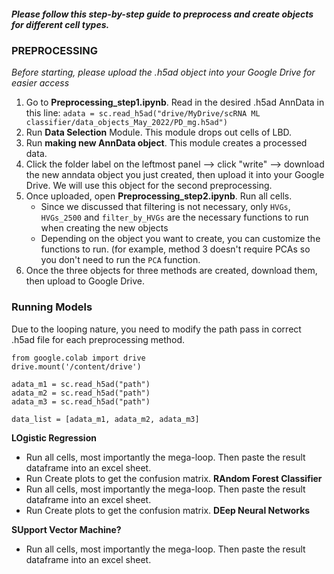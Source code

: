 ##### Please follow this step-by-step guide to preprocess and create objects for different cell types. 

### PREPROCESSING
*Before starting, please upload the .h5ad object into your Google Drive for easier access*

1. Go to **Preprocessing_step1.ipynb**. Read in the desired .h5ad AnnData in this line: `adata = sc.read_h5ad("drive/MyDrive/scRNA ML classifier/data_objects_May_2022/PD_mg.h5ad") `
2. Run **Data Selection** Module. This module drops out cells of LBD.
3. Run **making new AnnData object**. This module creates a processed data.
4. Click the folder label on the leftmost panel --> click "write" --> download the new anndata object you just created, then upload it into your Google Drive. We will use this object for the second preprocessing.
5. Once uploaded, open **Preprocessing_step2.ipynb**. Run all cells.
      - Since we discussed that filtering is not necessary, only `HVGs`, `HVGs_2500` and `filter_by_HVGs` are the necessary functions to run when creating the new objects
      - Depending on the object you want to create, you can customize the functions to run. (for example, method 3 doesn't require PCAs so you don't need to run the `PCA` function. 
6. Once the three objects for three methods are created, download them, then upload to Google Drive. 


### Running Models
Due to the looping nature, you need to modify the path pass in correct .h5ad file for each preprocessing method. 
```
from google.colab import drive
drive.mount('/content/drive')

adata_m1 = sc.read_h5ad("path")
adata_m2 = sc.read_h5ad("path")
adata_m3 = sc.read_h5ad("path")

data_list = [adata_m1, adata_m2, adata_m3]
```
**LOgistic Regression**
- Run all cells, most importantly the mega-loop. Then paste the result dataframe into an excel sheet. 
- Run Create plots to get the confusion matrix. 
**RAndom Forest Classifier**
- Run all cells, most importantly the mega-loop. Then paste the result dataframe into an excel sheet. 
- Run Create plots to get the confusion matrix. 
**DEep Neural Networks**

**SUpport Vector Machine?** 
- Run all cells, most importantly the mega-loop. Then paste the result dataframe into an excel sheet. 
